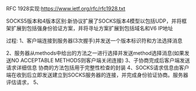 RFC 1928实现:https://www.ietf.org/rfc/rfc1928.txt


SOCKS5版本和4版本区别:新协议扩展了SOCKS版本4模型以包括UDP，并将框架扩展到包括强身份验证方案，并将寻址方案扩展到包括域名和V6 IP地址

过程:
1、客户端连接到服务器(3次握手)并发送一个版本标识符和方法选择消息

2、服务器从methods中给出的方法之一进行选择并发送method选择消息(如果发送NO ACCEPTABLE METHODS则客户端关闭连接)
3、子协商完成后客户端发送请求详细信息 协商的方法包括用于完整性检查的封装
4、SOCKS请求信息由客户端在收到后立即发送建立到SOCKS服务器的连接，并完成身份验证协商。服务器评估请求，
5、